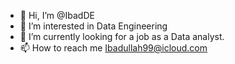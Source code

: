 - 👋 Hi, I’m @IbadDE
- 👀 I’m interested in Data Engineering
- 🌱 I’m currently looking for a job as a Data analyst.
- 📫 How to reach me Ibadullah99@icloud.com

<!---
IbadDE/IbadDE is a ✨ special ✨ repository because its `README.md` (this file) appears on your GitHub profile.
You can click the Preview link to take a look at your changes.
--->

